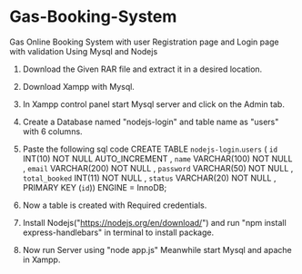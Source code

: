 # Gas-Booking-System
Gas Online Booking System with user Registration page and Login page with validation Using Mysql and Nodejs

1) Download the Given RAR file and extract it in a desired location.

2) Download Xampp with Mysql.

3) In Xampp control panel start Mysql server and click on the Admin tab.

4) Create a Database named "nodejs-login" and table name as "users" with 6 columns.

5) Paste the following sql code 
    CREATE TABLE `nodejs-login`.`users` ( `id` INT(10) NOT NULL AUTO_INCREMENT , `name` VARCHAR(100) NOT NULL , `email` VARCHAR(200) NOT NULL , `password` VARCHAR(50) NOT NULL , `total_booked` INT(11) NOT NULL , `status` VARCHAR(20) NOT NULL , PRIMARY KEY (`id`)) ENGINE = InnoDB;
    
6) Now a table is created with Required credentials.

7) Install Nodejs("https://nodejs.org/en/download/") and run "npm install express-handlebars" in terminal to install package.

8) Now run Server using "node app.js" Meanwhile start Mysql and apache in Xampp.

